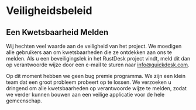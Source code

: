 # Veiligheidsbeleid

## Een Kwetsbaarheid Melden

Wij hechten veel waarde aan de veiligheid van het project. We moedigen alle gebruikers aan om kwetsbaarheden die ze ontdekken 
aan ons te melden. Als u een beveiligingslek in het RustDesk project vindt, meld dit dan op verantwoorde wijze door 
een e-mail te sturen naar info@quickdesk.com.

Op dit moment hebben we geen bug premie programma. We zijn een klein team dat een groot probleem probeert op te lossen. 
We verzoeken u dringend om alle kwetsbaarheden op verantwoorde wijze te melden, zodat we verder kunnen bouwen aan 
een veilige applicatie voor de hele gemeenschap.
